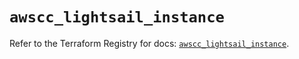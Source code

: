 # `awscc_lightsail_instance`

Refer to the Terraform Registry for docs: [`awscc_lightsail_instance`](https://registry.terraform.io/providers/hashicorp/awscc/0.70.0/docs/resources/lightsail_instance).
